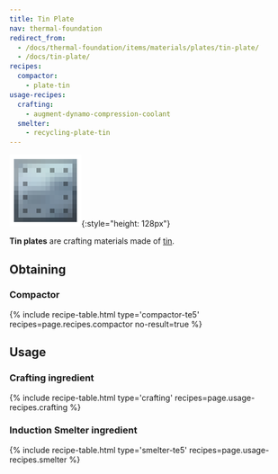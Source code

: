```yaml
---
title: Tin Plate
nav: thermal-foundation
redirect_from:
  - /docs/thermal-foundation/items/materials/plates/tin-plate/
  - /docs/tin-plate/
recipes:
  compactor:
    - plate-tin
usage-recipes:
  crafting:
    - augment-dynamo-compression-coolant
  smelter:
    - recycling-plate-tin
---
```


![Tin plate](/assets/images/thermal-foundation/plate-tin.png){:style="height: 128px"}


**Tin plates** are crafting materials made of [tin](/docs/thermal-foundation/tin-ingot/).


Obtaining
---------

### Compactor
{% include recipe-table.html type='compactor-te5' recipes=page.recipes.compactor no-result=true %}


Usage
-----

### Crafting ingredient
{% include recipe-table.html type='crafting' recipes=page.usage-recipes.crafting %}

### Induction Smelter ingredient
{% include recipe-table.html type='smelter-te5' recipes=page.usage-recipes.smelter %}
